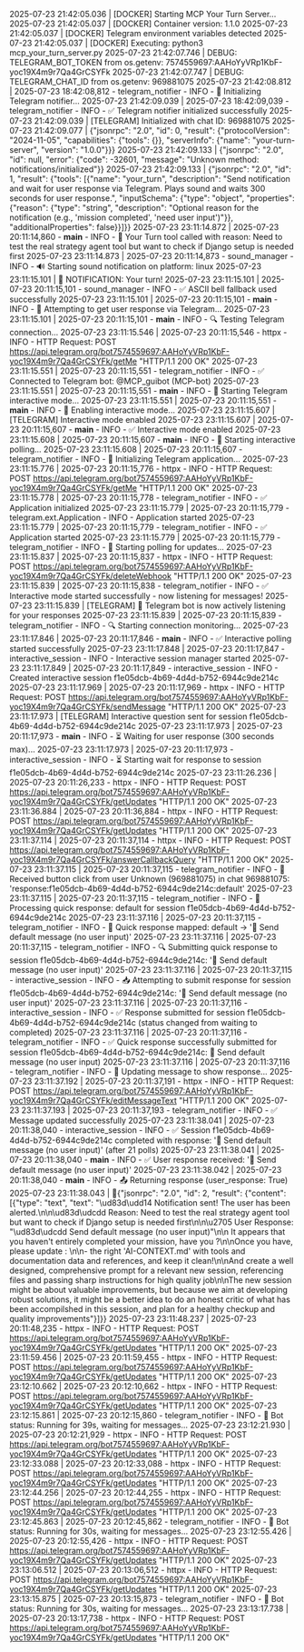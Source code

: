 2025-07-23 21:42:05.036 | [DOCKER] Starting MCP Your Turn Server...
2025-07-23 21:42:05.037 | [DOCKER] Container version: 1.1.0
2025-07-23 21:42:05.037 | [DOCKER] Telegram environment variables detected
2025-07-23 21:42:05.037 | [DOCKER] Executing: python3 mcp_your_turn_server.py 
2025-07-23 21:42:07.746 | DEBUG: TELEGRAM_BOT_TOKEN from os.getenv: 7574559697:AAHoYyVRp1KbF-yoc19X4m9r7Qa4GrCSYFk
2025-07-23 21:42:07.747 | DEBUG: TELEGRAM_CHAT_ID from os.getenv: 969881075
2025-07-23 21:42:08.812 | 2025-07-23 18:42:08,812 - telegram_notifier - INFO - 🤖 Initializing Telegram notifier...
2025-07-23 21:42:09.039 | 2025-07-23 18:42:09,039 - telegram_notifier - INFO - ✅ Telegram notifier initialized successfully
2025-07-23 21:42:09.039 | [TELEGRAM] Initialized with chat ID: 969881075
2025-07-23 21:42:09.077 | {"jsonrpc": "2.0", "id": 0, "result": {"protocolVersion": "2024-11-05", "capabilities": {"tools": {}}, "serverInfo": {"name": "your-turn-server", "version": "1.0.0"}}}
2025-07-23 21:42:09.133 | {"jsonrpc": "2.0", "id": null, "error": {"code": -32601, "message": "Unknown method: notifications/initialized"}}
2025-07-23 21:42:09.133 | {"jsonrpc": "2.0", "id": 1, "result": {"tools": [{"name": "your_turn", "description": "Send notification and wait for user response via Telegram. Plays sound and waits 300 seconds for user response.", "inputSchema": {"type": "object", "properties": {"reason": {"type": "string", "description": "Optional reason for the notification (e.g., 'mission completed', 'need user input')"}}, "additionalProperties": false}}]}}
2025-07-23 23:11:14.872 | 2025-07-23 20:11:14,860 - __main__ - INFO - 🔔 Your Turn tool called with reason: Need to test the real strategy agent tool but want to check if Django setup is needed first
2025-07-23 23:11:14.873 | 2025-07-23 20:11:14,873 - sound_manager - INFO - 🔊 Starting sound notification on platform: linux
2025-07-23 23:11:15.101 | 🔔 NOTIFICATION: Your turn!
2025-07-23 23:11:15.101 | 2025-07-23 20:11:15,101 - sound_manager - INFO - ✅ ASCII bell fallback used successfully
2025-07-23 23:11:15.101 | 2025-07-23 20:11:15,101 - __main__ - INFO - 🤖 Attempting to get user response via Telegram...
2025-07-23 23:11:15.101 | 2025-07-23 20:11:15,101 - __main__ - INFO - 🔍 Testing Telegram connection...
2025-07-23 23:11:15.546 | 2025-07-23 20:11:15,546 - httpx - INFO - HTTP Request: POST https://api.telegram.org/bot7574559697:AAHoYyVRp1KbF-yoc19X4m9r7Qa4GrCSYFk/getMe "HTTP/1.1 200 OK"
2025-07-23 23:11:15.551 | 2025-07-23 20:11:15,551 - telegram_notifier - INFO - ✅ Connected to Telegram bot: @MCP_guibot (MCP-bot)
2025-07-23 23:11:15.551 | 2025-07-23 20:11:15,551 - __main__ - INFO - 🚀 Starting Telegram interactive mode...
2025-07-23 23:11:15.551 | 2025-07-23 20:11:15,551 - __main__ - INFO - 📱 Enabling interactive mode...
2025-07-23 23:11:15.607 | [TELEGRAM] Interactive mode enabled
2025-07-23 23:11:15.607 | 2025-07-23 20:11:15,607 - __main__ - INFO - ✅ Interactive mode enabled
2025-07-23 23:11:15.608 | 2025-07-23 20:11:15,607 - __main__ - INFO - 🔄 Starting interactive polling...
2025-07-23 23:11:15.608 | 2025-07-23 20:11:15,607 - telegram_notifier - INFO - 🔄 Initializing Telegram application...
2025-07-23 23:11:15.776 | 2025-07-23 20:11:15,776 - httpx - INFO - HTTP Request: POST https://api.telegram.org/bot7574559697:AAHoYyVRp1KbF-yoc19X4m9r7Qa4GrCSYFk/getMe "HTTP/1.1 200 OK"
2025-07-23 23:11:15.778 | 2025-07-23 20:11:15,778 - telegram_notifier - INFO - ✅ Application initialized
2025-07-23 23:11:15.779 | 2025-07-23 20:11:15,779 - telegram.ext.Application - INFO - Application started
2025-07-23 23:11:15.779 | 2025-07-23 20:11:15,779 - telegram_notifier - INFO - ✅ Application started
2025-07-23 23:11:15.779 | 2025-07-23 20:11:15,779 - telegram_notifier - INFO - 🔄 Starting polling for updates...
2025-07-23 23:11:15.837 | 2025-07-23 20:11:15,837 - httpx - INFO - HTTP Request: POST https://api.telegram.org/bot7574559697:AAHoYyVRp1KbF-yoc19X4m9r7Qa4GrCSYFk/deleteWebhook "HTTP/1.1 200 OK"
2025-07-23 23:11:15.839 | 2025-07-23 20:11:15,838 - telegram_notifier - INFO - ✅ Interactive mode started successfully - now listening for messages!
2025-07-23 23:11:15.839 | [TELEGRAM] 🤖 Telegram bot is now actively listening for your responses
2025-07-23 23:11:15.839 | 2025-07-23 20:11:15,839 - telegram_notifier - INFO - 🔍 Starting connection monitoring...
2025-07-23 23:11:17.846 | 2025-07-23 20:11:17,846 - __main__ - INFO - ✅ Interactive polling started successfully
2025-07-23 23:11:17.848 | 2025-07-23 20:11:17,847 - interactive_session - INFO - Interactive session manager started
2025-07-23 23:11:17.849 | 2025-07-23 20:11:17,849 - interactive_session - INFO - Created interactive session f1e05dcb-4b69-4d4d-b752-6944c9de214c
2025-07-23 23:11:17.969 | 2025-07-23 20:11:17,969 - httpx - INFO - HTTP Request: POST https://api.telegram.org/bot7574559697:AAHoYyVRp1KbF-yoc19X4m9r7Qa4GrCSYFk/sendMessage "HTTP/1.1 200 OK"
2025-07-23 23:11:17.973 | [TELEGRAM] Interactive question sent for session f1e05dcb-4b69-4d4d-b752-6944c9de214c
2025-07-23 23:11:17.973 | 2025-07-23 20:11:17,973 - __main__ - INFO - ⏳ Waiting for user response (300 seconds max)...
2025-07-23 23:11:17.973 | 2025-07-23 20:11:17,973 - interactive_session - INFO - ⏳ Starting wait for response to session f1e05dcb-4b69-4d4d-b752-6944c9de214c
2025-07-23 23:11:26.236 | 2025-07-23 20:11:26,233 - httpx - INFO - HTTP Request: POST https://api.telegram.org/bot7574559697:AAHoYyVRp1KbF-yoc19X4m9r7Qa4GrCSYFk/getUpdates "HTTP/1.1 200 OK"
2025-07-23 23:11:36.884 | 2025-07-23 20:11:36,884 - httpx - INFO - HTTP Request: POST https://api.telegram.org/bot7574559697:AAHoYyVRp1KbF-yoc19X4m9r7Qa4GrCSYFk/getUpdates "HTTP/1.1 200 OK"
2025-07-23 23:11:37.114 | 2025-07-23 20:11:37,114 - httpx - INFO - HTTP Request: POST https://api.telegram.org/bot7574559697:AAHoYyVRp1KbF-yoc19X4m9r7Qa4GrCSYFk/answerCallbackQuery "HTTP/1.1 200 OK"
2025-07-23 23:11:37.115 | 2025-07-23 20:11:37,115 - telegram_notifier - INFO - 🔘 Received button click from user Unknown (969881075) in chat 969881075: 'response:f1e05dcb-4b69-4d4d-b752-6944c9de214c:default'
2025-07-23 23:11:37.115 | 2025-07-23 20:11:37,115 - telegram_notifier - INFO - 🎯 Processing quick response: default for session f1e05dcb-4b69-4d4d-b752-6944c9de214c
2025-07-23 23:11:37.116 | 2025-07-23 20:11:37,115 - telegram_notifier - INFO - 📝 Quick response mapped: default -> '📝 Send default message (no user input)'
2025-07-23 23:11:37.116 | 2025-07-23 20:11:37,115 - telegram_notifier - INFO - 🔍 Submitting quick response to session f1e05dcb-4b69-4d4d-b752-6944c9de214c: '📝 Send default message (no user input)'
2025-07-23 23:11:37.116 | 2025-07-23 20:11:37,115 - interactive_session - INFO - 📥 Attempting to submit response for session f1e05dcb-4b69-4d4d-b752-6944c9de214c: '📝 Send default message (no user input)'
2025-07-23 23:11:37.116 | 2025-07-23 20:11:37,116 - interactive_session - INFO - ✅ Response submitted for session f1e05dcb-4b69-4d4d-b752-6944c9de214c (status changed from waiting to completed)
2025-07-23 23:11:37.116 | 2025-07-23 20:11:37,116 - telegram_notifier - INFO - ✅ Quick response successfully submitted for session f1e05dcb-4b69-4d4d-b752-6944c9de214c: 📝 Send default message (no user input)
2025-07-23 23:11:37.116 | 2025-07-23 20:11:37,116 - telegram_notifier - INFO - 🔄 Updating message to show response...
2025-07-23 23:11:37.192 | 2025-07-23 20:11:37,191 - httpx - INFO - HTTP Request: POST https://api.telegram.org/bot7574559697:AAHoYyVRp1KbF-yoc19X4m9r7Qa4GrCSYFk/editMessageText "HTTP/1.1 200 OK"
2025-07-23 23:11:37.193 | 2025-07-23 20:11:37,193 - telegram_notifier - INFO - ✅ Message updated successfully
2025-07-23 23:11:38.041 | 2025-07-23 20:11:38,040 - interactive_session - INFO - ✅ Session f1e05dcb-4b69-4d4d-b752-6944c9de214c completed with response: '📝 Send default message (no user input)' (after 21 polls)
2025-07-23 23:11:38.041 | 2025-07-23 20:11:38,040 - __main__ - INFO - ✅ User response received: '📝 Send default message (no user input)'
2025-07-23 23:11:38.042 | 2025-07-23 20:11:38,040 - __main__ - INFO - 📤 Returning response (user_response: True)
2025-07-23 23:11:38.043 | {"jsonrpc": "2.0", "id": 2, "result": {"content": [{"type": "text", "text": "\ud83d\udd14 Notification sent! The user has been alerted.\n\n\ud83d\udcdd Reason: Need to test the real strategy agent tool but want to check if Django setup is needed first\n\n\u2705 User Response: \"\ud83d\udcdd Send default message (no user input)\"\n\n It appears that you haven't entirely completed your mission, have you ?\n\nOnce you have, please update : \n\n- the right 'AI-CONTEXT.md' with tools and documentation data and references, and keep it clean!\n\nAnd create a well designed, comprehensive prompt for a relevant new session, referencing files and passing sharp instructions for high quality job\n\nThe new session might be about valuable improvements, but because we aim at developing robust solutions, it might be a better idea to do an honest critic of what has been accompilshed in this session, and plan for a healthy checkup and quality improvements"}]}}
2025-07-23 23:11:48.237 | 2025-07-23 20:11:48,235 - httpx - INFO - HTTP Request: POST https://api.telegram.org/bot7574559697:AAHoYyVRp1KbF-yoc19X4m9r7Qa4GrCSYFk/getUpdates "HTTP/1.1 200 OK"
2025-07-23 23:11:59.456 | 2025-07-23 20:11:59,455 - httpx - INFO - HTTP Request: POST https://api.telegram.org/bot7574559697:AAHoYyVRp1KbF-yoc19X4m9r7Qa4GrCSYFk/getUpdates "HTTP/1.1 200 OK"
2025-07-23 23:12:10.662 | 2025-07-23 20:12:10,662 - httpx - INFO - HTTP Request: POST https://api.telegram.org/bot7574559697:AAHoYyVRp1KbF-yoc19X4m9r7Qa4GrCSYFk/getUpdates "HTTP/1.1 200 OK"
2025-07-23 23:12:15.861 | 2025-07-23 20:12:15,860 - telegram_notifier - INFO - 🤖 Bot status: Running for 39s, waiting for messages...
2025-07-23 23:12:21.930 | 2025-07-23 20:12:21,929 - httpx - INFO - HTTP Request: POST https://api.telegram.org/bot7574559697:AAHoYyVRp1KbF-yoc19X4m9r7Qa4GrCSYFk/getUpdates "HTTP/1.1 200 OK"
2025-07-23 23:12:33.088 | 2025-07-23 20:12:33,088 - httpx - INFO - HTTP Request: POST https://api.telegram.org/bot7574559697:AAHoYyVRp1KbF-yoc19X4m9r7Qa4GrCSYFk/getUpdates "HTTP/1.1 200 OK"
2025-07-23 23:12:44.256 | 2025-07-23 20:12:44,255 - httpx - INFO - HTTP Request: POST https://api.telegram.org/bot7574559697:AAHoYyVRp1KbF-yoc19X4m9r7Qa4GrCSYFk/getUpdates "HTTP/1.1 200 OK"
2025-07-23 23:12:45.863 | 2025-07-23 20:12:45,862 - telegram_notifier - INFO - 🤖 Bot status: Running for 30s, waiting for messages...
2025-07-23 23:12:55.426 | 2025-07-23 20:12:55,426 - httpx - INFO - HTTP Request: POST https://api.telegram.org/bot7574559697:AAHoYyVRp1KbF-yoc19X4m9r7Qa4GrCSYFk/getUpdates "HTTP/1.1 200 OK"
2025-07-23 23:13:06.512 | 2025-07-23 20:13:06,512 - httpx - INFO - HTTP Request: POST https://api.telegram.org/bot7574559697:AAHoYyVRp1KbF-yoc19X4m9r7Qa4GrCSYFk/getUpdates "HTTP/1.1 200 OK"
2025-07-23 23:13:15.875 | 2025-07-23 20:13:15,873 - telegram_notifier - INFO - 🤖 Bot status: Running for 30s, waiting for messages...
2025-07-23 23:13:17.738 | 2025-07-23 20:13:17,738 - httpx - INFO - HTTP Request: POST https://api.telegram.org/bot7574559697:AAHoYyVRp1KbF-yoc19X4m9r7Qa4GrCSYFk/getUpdates "HTTP/1.1 200 OK"